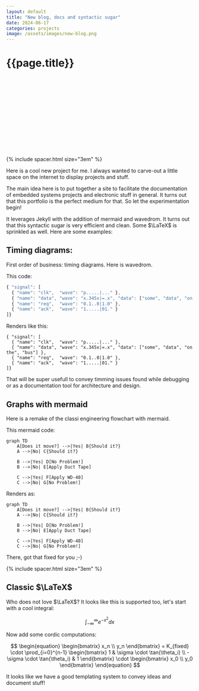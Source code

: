 ```yaml
---
layout: default
title: "New blog, docs and syntactic sugar"
date: 2024-06-17
categories: projects
image: /assets/images/new-blog.png
---
```


# {{page.title}}

<!-- Banner Image -->
<div style="
  background-image: url('{{ '/assets/images/optimization.webp' | relative_url }}');
  background-size: cover;
  background-position: center;
  height: 200px; /* Adjust height as needed */
">
</div>

{% include spacer.html size="3em" %}

Here is a cool new project for me. I always wanted to carve-out a little
space on the internet to display projects and stuff.

The main idea here is to put together a site to facilitate the
documentation of embedded systems projects and electronic stuff in
general. It turns out that this portfolio is the perfect medium for
that. So let the experimentation begin!

It leverages Jekyll with the addition of mermaid and wavedrom. It turns
out that this syntactic sugar is very efficient and clean. Some $\LaTeX$
is sprinkled as well. Here are some examples:


## Timing diagrams:

First order of business: timing diagrams. Here is wavedrom.

This code:

```javascript
{ "signal": [
  { "name": "clk",  "wave": "p.....|..." },
  { "name": "data", "wave": "x.345x|=.x", "data": ["some", "data", "on the", "bus"] },
  { "name": "req",  "wave": "0.1..0|1.0" },
  { "name": "ack",  "wave": "1.....|01." }
]}
```

Renders like this:
```wavedrom
{ "signal": [
  { "name": "clk",  "wave": "p.....|..." },
  { "name": "data", "wave": "x.345x|=.x", "data": ["some", "data", "on the", "bus"] },
  { "name": "req",  "wave": "0.1..0|1.0" },
  { "name": "ack",  "wave": "1.....|01." }
]}
```

That will be super usefull to convey timming issues found while debugging
or as a documentation tool for architecture and design.

## Graphs with mermaid

Here is a remake of the classi engineering flowchart with mermaid.

This mermaid code:
```
graph TD
    A[Does it move?] -->|Yes| B{Should it?}
    A -->|No| C{Should it?}
    
    B -->|Yes| D[No Problem!]
    B -->|No| E[Apply Duct Tape]
    
    C -->|Yes| F[Apply WD-40]
    C -->|No| G[No Problem!]
```

Renders as:
```mermaid
graph TD
    A[Does it move?] -->|Yes| B{Should it?}
    A -->|No| C{Should it?}
    
    B -->|Yes| D[No Problem!]
    B -->|No| E[Apply Duct Tape]
    
    C -->|Yes| F[Apply WD-40]
    C -->|No| G[No Problem!]
```
There, got that fixed for you ;-)

{% include spacer.html size="3em" %}

## Classic $\LaTeX$

Who does not love $\LaTeX$? It looks like this is supported too, let's start with a cool integral:

$$
\int_{-\infty}^{\infty} e^{-x^2} dx
$$

Now add some cordic computations:

$$
\begin{equation}
\begin{bmatrix}
x_n \\
y_n
\end{bmatrix} =
K_{fixed}
\cdot
\prod_{i=0}^{n-1} 
\begin{bmatrix}
1 & \sigma \cdot \tan(\theta_i) \\
-\sigma \cdot \tan(\theta_i) & 1
\end{bmatrix} 
\cdot
\begin{bmatrix}
x_0 \\
y_0
\end{bmatrix}
\end{equation}
$$

It looks like we have a good templating system to convey ideas and document stuff!

